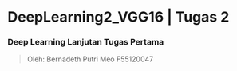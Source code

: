 # DeepLearning2_VGG16 | Tugas 2
### Deep Learning Lanjutan Tugas Pertama
> Oleh: Bernadeth Putri Meo F55120047
